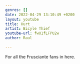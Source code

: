 ```yaml
---
genres: []
date: 2022-04-29 13:10:49 +0200
layout: youtube
title: Hurt
artist: Bicyle Thief
youtube-url: fwO1fLFPU2w
author: Raul

---
```

For all the Frusciante fans in here.